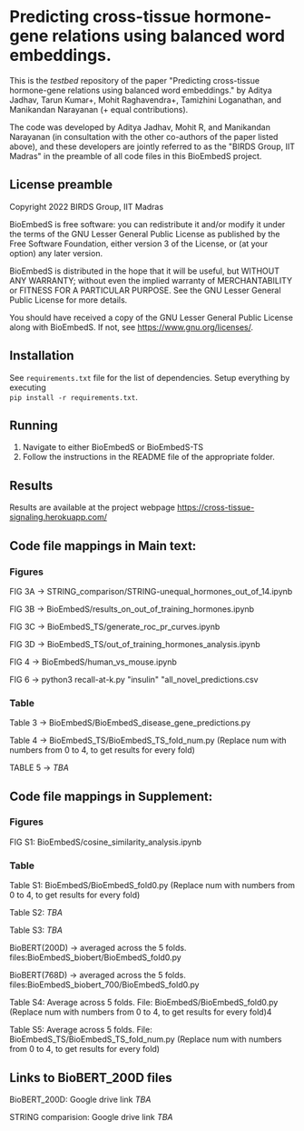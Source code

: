 # Predicting cross-tissue hormone-gene relations using balanced word embeddings.

This is the *testbed* repository of the paper "Predicting cross-tissue hormone-gene relations using balanced word embeddings." by Aditya Jadhav, Tarun Kumar+, Mohit Raghavendra+, Tamizhini Loganathan, and Manikandan Narayanan (+ equal contributions). 

The code was developed by Aditya Jadhav, Mohit R, and Manikandan Narayanan (in consultation with the other co-authors of the paper listed above), and these developers are jointly referred to as the "BIRDS Group, IIT Madras" in the preamble of all code files in this BioEmbedS project.  


## License preamble 

Copyright 2022 BIRDS Group, IIT Madras

BioEmbedS is free software: you can redistribute it and/or modify it under the terms of the GNU Lesser General Public License as published by the Free Software Foundation, either version 3 of the License, or (at your option) any later version.

BioEmbedS is distributed in the hope that it will be useful,
but WITHOUT ANY WARRANTY; without even the implied warranty of
MERCHANTABILITY or FITNESS FOR A PARTICULAR PURPOSE.  See the
GNU Lesser General Public License for more details.

You should have received a copy of the GNU Lesser General Public License along with BioEmbedS.  If not, see <https://www.gnu.org/licenses/>.

## Installation

See ```requirements.txt``` file for the list of dependencies. Setup everything by executing  
```pip install -r requirements.txt```.

## Running

1. Navigate to either BioEmbedS or BioEmbedS-TS  
2. Follow the instructions in the README file of the appropriate folder. 

## Results

Results are available at the project webpage https://cross-tissue-signaling.herokuapp.com/

## Code file mappings in Main text:

### Figures

FIG 3A -> STRING_comparison/STRING-unequal_hormones_out_of_14.ipynb

FIG 3B -> BioEmbedS/results_on_out_of_training_hormones.ipynb

FIG 3C -> BioEmbedS_TS/generate_roc_pr_curves.ipynb

FIG 3D -> BioEmbedS_TS/out_of_training_hormones_analysis.ipynb

FIG 4 -> BioEmbedS/human_vs_mouse.ipynb

FIG 6 -> python3 recall-at-k.py "insulin" "all_novel_predictions.csv

### Table

Table 3 -> BioEmbedS/BioEmbedS_disease_gene_predictions.py

Table 4 -> BioEmbedS_TS/BioEmbedS_TS_fold_num.py (Replace num with numbers from 0 to 4, to get results for every fold)

TABLE 5 -> *TBA*

		   
## Code file mappings in Supplement:

### Figures

FIG S1: BioEmbedS/cosine_similarity_analysis.ipynb

### Table

Table S1: BioEmbedS/BioEmbedS_fold0.py (Replace num with numbers from 0 to 4, to get results for every fold)

Table S2: *TBA*

Table S3: *TBA*

BioBERT(200D) -> averaged across the 5 folds. files:BioEmbedS_biobert/BioEmbedS_fold0.py

BioBERT(768D) -> averaged across the 5 folds. files:BioEmbedS_biobert_700/BioEmbedS_fold0.py

Table S4: Average across 5 folds. File: BioEmbedS/BioEmbedS_fold0.py (Replace num with numbers from 0 to 4, to get results for every fold)4

Table S5: Average across 5 folds. File: BioEmbedS_TS/BioEmbedS_TS_fold_num.py (Replace num with numbers from 0 to 4, to get results for every fold)

## Links to BioBERT_200D files

BioBERT_200D: Google drive link *TBA*

STRING comparision: Google drive link *TBA*

